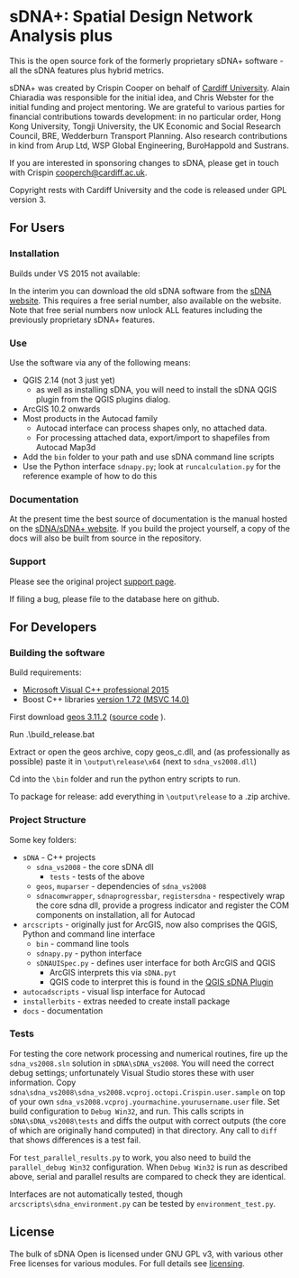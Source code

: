 # sDNA+: Spatial Design Network Analysis plus

This is the open source fork of the formerly proprietary sDNA+ software - all the sDNA features plus hybrid metrics. 

sDNA+ was created by Crispin Cooper on behalf of [Cardiff University](https://www.cardiff.ac.uk).  Alain Chiaradia was responsible for the initial idea, and Chris Webster for the initial funding and project mentoring. We are grateful to various parties for financial contributions towards  development: in no particular order, Hong Kong University, Tongji University, the UK Economic and Social Research Council, BRE, Wedderburn Transport Planning. Also research contributions in kind from Arup Ltd, WSP Global Engineering, BuroHappold and Sustrans. 

If you are interested in sponsoring changes to sDNA, please get in touch with Crispin cooperch@cardiff.ac.uk.

Copyright rests with Cardiff University and the code is released under GPL version 3.

## For Users

### Installation

Builds under VS 2015 not available:



In the interim you can download the old sDNA software from the [sDNA website](https://sdna.cardiff.ac.uk/sdna/). This requires a free serial number, also available on the website. Note that free serial numbers now unlock ALL features including the previously proprietary sDNA+ features.


### Use

Use the software via any of the following means:

* QGIS 2.14 (not 3 just yet)
  * as well as installing sDNA, you will need to install the sDNA QGIS plugin from the QGIS plugins dialog.
* ArcGIS 10.2 onwards
* Most products in the Autocad family 
  * Autocad interface can process shapes only, no attached data. 
  * For processing attached data, export/import to shapefiles from Autocad Map3d
* Add the `bin` folder to your path and use sDNA command line scripts
* Use the Python interface `sdnapy.py`; look at `runcalculation.py` for the reference example of how to do this

### Documentation

At the present time the best source of documentation is the manual hosted on the [sDNA/sDNA+ website](https://www.cardiff.ac.uk/sdna). If you build the project yourself, a copy of the docs will also be built from source in the repository.

### Support

Please see the original project [support page](https://www.cardiff.ac.uk/sdna/support/).

If filing a bug, please file to the database here on github. 

## For Developers

### Building the software

Build requirements:

* [Microsoft Visual C++ professional 2015](https://my.visualstudio.com/Downloads?q=%22Visual%20Studio%20Professional%202015%22)  
* Boost C++ libraries [version 1.72 (MSVC 14.0)](https://sourceforge.net/projects/boost/files/boost-binaries/1.72.0/boost_1_72_0-msvc-14.0-64.exe/download)

First download [geos 3.11.2](https://download.osgeo.org/osgeo4w/v2/x86_64/release/geos/geos-3.11.2-1.tar.bz2) ([source code](https://download.osgeo.org/geos/geos-3.11.2.tar.bz2) ).  

Run .\build_release.bat

Extract or open the geos archive, copy geos_c.dll, and (as professionally as possible) paste it  in `\output\release\x64` (next to `sdna_vs2008.dll`)

Cd into the `\bin` folder and run the python entry scripts to run.

To package for release: add everything in `\output\release` to a .zip archive.

### Project Structure

Some key folders:

* `sDNA` - C++ projects
  * `sdna_vs2008` - the core sDNA dll
  	* `tests` - tests of the above
  * `geos`, `muparser` - dependencies of `sdna_vs2008`
  * `sdnacomwrapper`, `sdnaprogressbar`, `registersdna` - respectively wrap the core sdna dll, provide a progress indicator and register the COM components on installation, all for Autocad
* `arcscripts` - originally just for ArcGIS, now also comprises the QGIS, Python and command line interface
  * `bin` - command line tools
  * `sdnapy.py` - python interface
  * `sDNAUISpec.py` - defines user interface for both ArcGIS and QGIS
    * ArcGIS interprets this via `sDNA.pyt`
    * QGIS code to interpret this is found in the [QGIS sDNA Plugin](https://plugins.qgis.org/plugins/sdna/)
* `autocadscripts` - visual lisp interface for Autocad
* `installerbits` - extras needed to create install package
* `docs` - documentation

### Tests

For testing the core network processing and numerical routines, fire up the `sdna_vs2008.sln` solution in `sDNA\sDNA_vs2008`. 
You will need the correct debug settings; unfortunately Visual Studio stores these with user information. Copy `sdna\sdna_vs2008\sdna_vs2008.vcproj.octopi.Crispin.user.sample` on top of your own `sdna_vs2008.vcproj.yourmachine.yourusername.user` file.
Set build configuration to `Debug Win32`, and run. This calls scripts in `sDNA\sDNA_vs2008\tests` and diffs the output with correct outputs (the core of which are originally hand computed) in that directory. Any call to `diff` that shows differences is a test fail.

For `test_parallel_results.py` to work, you also need to build the `parallel_debug Win32` configuration. When `Debug Win32` is run as described above, serial and parallel results are compared to check they are identical.

Interfaces are not automatically tested, though `arcscripts\sdna_environment.py` can be tested by `environment_test.py`.

## License

The bulk of sDNA Open is licensed under GNU GPL v3, with various other Free licenses for various modules. For full details see [licensing](LICENSE.md).
    

